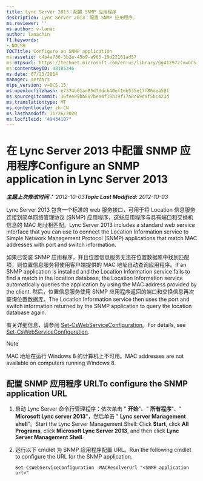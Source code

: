 ```yaml
---
title: Lync Server 2013：配置 SNMP 应用程序
description: Lync Server 2013：配置 SNMP 应用程序。
ms.reviewer: ''
ms.author: v-lanac
author: lanachin
f1.keywords:
- NOCSH
TOCTitle: Configure an SNMP application
ms:assetid: c4b4a736-3b2e-45b9-a965-19d22161ad57
ms:mtpsurl: https://technet.microsoft.com/en-us/library/Gg412972(v=OCS.15)
ms:contentKeyID: 48185346
ms.date: 07/23/2014
manager: serdars
mtps_version: v=OCS.15
ms.openlocfilehash: e7374b61ad85d7ddcb40ef1db535e17f86dea58f
ms.sourcegitcommit: 36fee89bb887bea4f18b19f17a8c69daf5bc423d
ms.translationtype: MT
ms.contentlocale: zh-CN
ms.lasthandoff: 11/26/2020
ms.locfileid: "49434107"
---
```

# <a name="configure-an-snmp-application-in-lync-server-2013"></a><span data-ttu-id="bd1bd-103">在 Lync Server 2013 中配置 SNMP 应用程序</span><span class="sxs-lookup"><span data-stu-id="bd1bd-103">Configure an SNMP application in Lync Server 2013</span></span>

<div data-xmlns="http://www.w3.org/1999/xhtml">

<div class="topic" data-xmlns="http://www.w3.org/1999/xhtml" data-msxsl="urn:schemas-microsoft-com:xslt" data-cs="https://msdn.microsoft.com/">

<div data-asp="https://msdn2.microsoft.com/asp">



</div>

<div id="mainSection">

<div id="mainBody"><span data-ttu-id="bd1bd-104">

<span> </span></span><span class="sxs-lookup"><span data-stu-id="bd1bd-104">

<span> </span></span></span>

<span data-ttu-id="bd1bd-105">_**主题上次修改时间：** 2012-10-03_</span><span class="sxs-lookup"><span data-stu-id="bd1bd-105">_**Topic Last Modified:** 2012-10-03_</span></span>

<span data-ttu-id="bd1bd-106">Lync Server 2013 包含一个标准的 web 服务接口，可用于将 Location 信息服务连接到简单网络管理协议 (SNMP) 应用程序，这些应用程序与具有端口和交换机信息的 MAC 地址相匹配。</span><span class="sxs-lookup"><span data-stu-id="bd1bd-106">Lync Server 2013 includes a standard web service interface that you can use to connect the Location Information service to Simple Network Management Protocol (SNMP) applications that match MAC addresses with port and switch information.</span></span>

<span data-ttu-id="bd1bd-107">如果已安装 SNMP 应用程序，并且位置信息服务无法在位置数据库中找到匹配项，则位置信息服务将使用客户端提供的 MAC 地址自动查询应用程序。</span><span class="sxs-lookup"><span data-stu-id="bd1bd-107">If an SNMP application is installed and the Location Information service fails to find a match in the location database, the Location Information service automatically queries the application by using the MAC address provided by the client.</span></span> <span data-ttu-id="bd1bd-108">然后，位置信息服务使用 SNMP 应用程序返回的端口和交换信息再次查询位置数据库。</span><span class="sxs-lookup"><span data-stu-id="bd1bd-108">The Location Information service then uses the port and switch information returned by the SNMP application to query the location database again.</span></span>

<span data-ttu-id="bd1bd-109">有关详细信息，请参阅 [Set-CsWebServiceConfiguration](https://docs.microsoft.com/powershell/module/skype/Set-CsWebServiceConfiguration)。</span><span class="sxs-lookup"><span data-stu-id="bd1bd-109">For details, see [Set-CsWebServiceConfiguration](https://docs.microsoft.com/powershell/module/skype/Set-CsWebServiceConfiguration).</span></span>

<div>


> [!NOTE]  
> <span data-ttu-id="bd1bd-110">MAC 地址在运行 Windows 8 的计算机上不可用。</span><span class="sxs-lookup"><span data-stu-id="bd1bd-110">MAC addresses are not available on computers running Windows 8.</span></span>



</div>

<div>

## <a name="to-configure-the-snmp-application-url"></a><span data-ttu-id="bd1bd-111">配置 SNMP 应用程序 URL</span><span class="sxs-lookup"><span data-stu-id="bd1bd-111">To configure the SNMP application URL</span></span>

1.  <span data-ttu-id="bd1bd-112">启动 Lync Server 命令行管理程序：依次单击 " **开始**"、" **所有程序**"、" **Microsoft Lync server 2013**"，然后单击 " **Lync server Management shell**"。</span><span class="sxs-lookup"><span data-stu-id="bd1bd-112">Start the Lync Server Management Shell: Click **Start**, click **All Programs**, click **Microsoft Lync Server 2013**, and then click **Lync Server Management Shell**.</span></span>

2.  <span data-ttu-id="bd1bd-113">运行以下 cmdlet 为 SNMP 应用程序配置 URL。</span><span class="sxs-lookup"><span data-stu-id="bd1bd-113">Run the following cmdlet to configure the URL for the SNMP application.</span></span>
    
        Set-CsWebServiceConfiguration -MACResolverUrl "<SNMP application url>" 

<span data-ttu-id="bd1bd-114"></div>

</div>

<span> </span>

</div>

</div>

</span><span class="sxs-lookup"><span data-stu-id="bd1bd-114"></div>

</div>

<span> </span>

</div>

</div>

</span></span></div>

